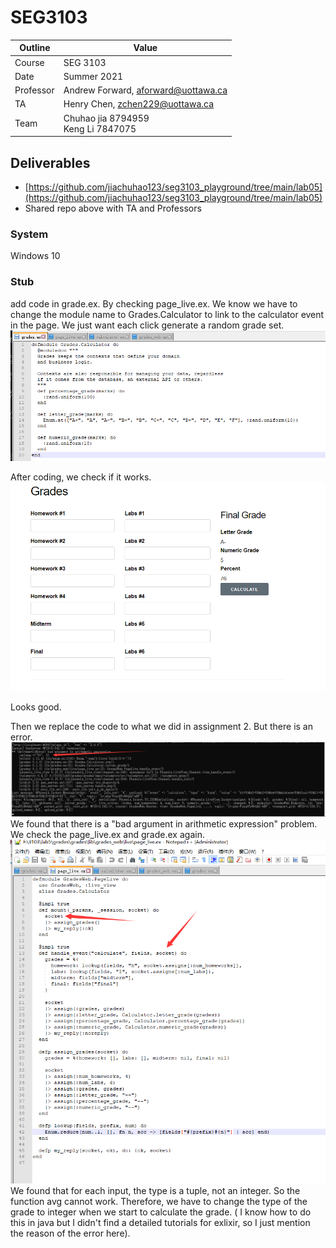 # SEG3103

| Outline | Value |
| --- | --- |
| Course | SEG 3103 |
| Date | Summer 2021 |
| Professor | Andrew Forward, aforward@uottawa.ca |
| TA | Henry Chen, zchen229@uottawa.ca |
| Team | Chuhao jia 8794959<br>Keng Li 7847075 |


## Deliverables

* [https://github.com/jiachuhao123/seg3103_playground/tree/main/lab05](https://github.com/jiachuhao123/seg3103_playground/tree/main/lab05)
* Shared repo above with TA and Professors

### System

Windows 10

### Stub
add code in grade.ex. By checking page_live.ex. We know we have to change the module name to Grades.Calculator to link to the calculator event in the page. We just want each click generate a random grade set.
![Running Java in the console](assets/grade.png)

After coding, we check if it works.
![Running Java in the console](assets/grade1.png)

Looks good.

Then we replace the code to what we did in assignment 2. But there is an error.
![Running Java in the console](assets/grade2.png)
We found that there is a "bad argument in arithmetic expression" problem.
We check the page_live.ex and grade.ex again.
![Running Java in the console](assets/grade3.png)
We found that for each input, the type is a tuple, not an integer. So the function avg cannot work. Therefore, we have to change the type of the grade to integer when we start to calculate the grade. ( I know how to do this in java but I didn't find a detailed tutorials for exlixir, so I just mention the reason of the error here).

